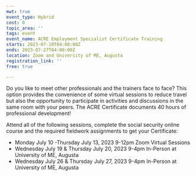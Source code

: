 ```yaml
---
mwt: true
event_type: Hybrid
cost: 0
topic_area: ''
tags: event
event_name: ACRE Employment Specialist Certificate Training
starts: 2023-07-10T04:00:00Z
ends: 2023-07-27T04:00:00Z
location: Zoom and University of ME, Augusta
registration_link: ''
free: true

---
```

Do you like to meet other professionals and the trainers face to face? This option provides the convenience of some virtual sessions to reduce travel but also the opportunity to participate in activities and discussions in the same room with your peers.  The ACRE Certificate documents 40 hours of professional development!

Attend all of the following sessions, complete the social security online course and the required fieldwork assignments to get your Certificate:

* Monday July 10 -Thursday July 13, 2023 9-12pm Zoom Virtual Sessions
* Wednesday July 19 & Thursday July 20, 2023 9-4pm In-Person at University of ME, Augusta
* Wednesday July 26 & Thursday July 27, 2023 9-4pm In-Person at University of ME, Augusta